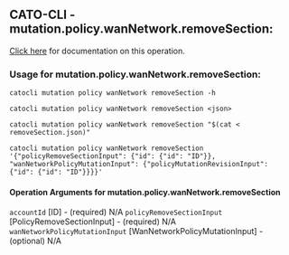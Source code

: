 
## CATO-CLI - mutation.policy.wanNetwork.removeSection:
[Click here](https://api.catonetworks.com/documentation/#mutation-removeSection) for documentation on this operation.

### Usage for mutation.policy.wanNetwork.removeSection:

`catocli mutation policy wanNetwork removeSection -h`

`catocli mutation policy wanNetwork removeSection <json>`

`catocli mutation policy wanNetwork removeSection "$(cat < removeSection.json)"`

`catocli mutation policy wanNetwork removeSection '{"policyRemoveSectionInput": {"id": {"id": "ID"}}, "wanNetworkPolicyMutationInput": {"policyMutationRevisionInput": {"id": {"id": "ID"}}}}'`

#### Operation Arguments for mutation.policy.wanNetwork.removeSection ####
`accountId` [ID] - (required) N/A 
`policyRemoveSectionInput` [PolicyRemoveSectionInput] - (required) N/A 
`wanNetworkPolicyMutationInput` [WanNetworkPolicyMutationInput] - (optional) N/A 
